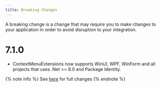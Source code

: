 ```yaml
---
title: Breaking Changes
---
```


A breaking change is a change that may require you to make changes to your application in order to avoid disruption to your integration.

# 7.1.0

- ContextMenuExtensions now supports WinUI, WPF, WinForm and all projects that uses .Net >= 8.0 and Package Identity.

{% note info %}
See [here](https://github.com/WinUICommunity/WinUICommunity/releases) for full changes
{% endnote %}

